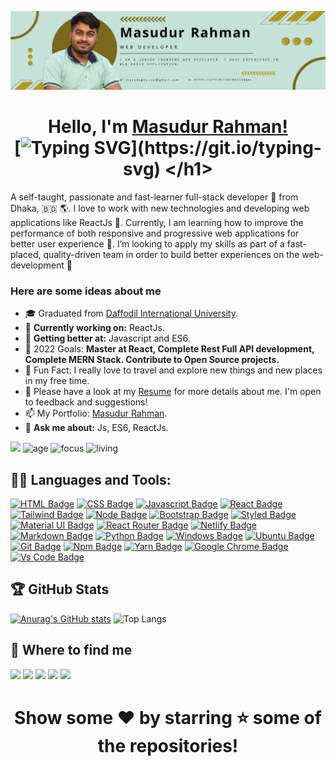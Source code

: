 <!--
**Masud8851/Masud8851** is a ✨ _special_ ✨ repository because its `README.md` (this file) appears on your GitHub profile.

Here are some ideas to get you started:
- 🔭 I’m currently working on ...
- 🌱 I’m currently learning ...
- 👯 I’m looking to collaborate on ...
- 🤔 I’m looking for help with ...
- 💬 Ask me about ...
- 📫 How to reach me: ...
- 😄 Pronouns: ...
- ⚡ Fun fact: ...
<img src="https://github.com/TheDudeThatCode/TheDudeThatCode/blob/master/Assets/wave.gif" width="12px">

![Profile Follower Count](https://img.shields.io/github/followers/Masud8851.svg?style=for-the-badge&logo=github&label=Follower&maxAge=2592000)
-->

![Github Cover](githubcover.jpg)

### <h1 align="center"> Hello, I'm [Masudur Rahman!](https://masudur-personal-portfolio.netlify.app)  <br>  [![Typing SVG](https://readme-typing-svg.herokuapp.com?color=FFFFFF&lines=Front-end+Web+App+(React.js)+Developer;Always+Learning+new+techonologies)](https://git.io/typing-svg) </h1>


A self-taught, passionate and fast-learner full-stack developer 🎯 from Dhaka, 🇧🇩 🌎. I love to work with new technologies and developing web applications like ReactJs 🔭. Currently, I am learning how to improve the performance of both responsive and progressive web applications for better user experience 🌱. I’m looking to apply my skills as part of a fast-placed, quality-driven team in order to build better experiences on the web-development 🚀

### Here are some ideas about me
- 🎓 Graduated from [Daffodil International University](https://daffodilvarsity.edu.bd/).
- 🔭 <b>Currently working on:</b> ReactJs.
- 🌱 <b>Getting better at:</b> Javascript and ES6.
- 🎯 2022 Goals: **Master at React, Complete Rest Full API development, Complete MERN Stack. Contribute to Open Source projects.**
- 🌇 Fun Fact: I really love to travel and explore new things and new places in my free time.
- 📝 Please have a look at my [Resume](https://drive.google.com/file/d/1wkiK--OJw-cPIb4YzDkVaOSy1LiDC5oQ/view?usp=sharing) for more details about me. I'm open to feedback and suggestions!
- 📫 My Portfolio: [Masudur Rahman](https://masudur-personal-portfolio.netlify.app/).
- 💬 <b>Ask me about:</b>  Js, ES6, ReactJs.

![](https://komarev.com/ghpvc/?username=Masud8851&color=blueviolet&label=Profile+Views)
![age](https://img.shields.io/badge/age-24-blueviolet)
![focus](https://img.shields.io/badge/focus-FullStack-critical)
![living](https://img.shields.io/badge/living-Dhaka-3c9)
<br />

## 👨‍💻 Languages and Tools:

[![HTML Badge](https://img.shields.io/badge/HTML5-E34F26?style=for-the-badge&logo=html5&logoColor=white)](https://github.com/Masud8851)
[![CSS Badge](https://img.shields.io/badge/CSS3-1572B6?style=for-the-badge&logo=css3&logoColor=white)](https://github.com/Masud8851)
[![Javascript Badge](https://img.shields.io/badge/JavaScript-F7DF1E?style=for-the-badge&logo=javascript&logoColor=black)](https://github.com/Masud8851)
[![React Badge](https://img.shields.io/badge/React-20232A?style=for-the-badge&logo=react&logoColor=61DAFB)](https://github.com/Masud8851)
[![Tailwind Badge](https://img.shields.io/badge/Tailwind_CSS-38B2AC?style=for-the-badge&logo=tailwind-css&logoColor=white)](https://github.com/Masud8851)
[![Node Badge](https://img.shields.io/badge/Node.js-43853D?style=for-the-badge&logo=node.js&logoColor=white)](https://github.com/Masud8851)
[![Bootstrap Badge](https://img.shields.io/badge/Bootstrap-563D7C?style=for-the-badge&logo=bootstrap&logoColor=white)](https://github.com/Masud8851)
[![Styled Badge](https://img.shields.io/badge/styled--components-DB7093?style=for-the-badge&logo=styled-components&logoColor=white)](https://github.com/Masud8851)
[![Material UI Badge](https://img.shields.io/badge/Material--UI-0081CB?style=for-the-badge&logo=material-ui&logoColor=white)](https://github.com/Masud8851)
[![React Router Badge](https://img.shields.io/badge/React_Router-CA4245?style=for-the-badge&logo=react-router&logoColor=white)](https://github.com/Masud8851)
[![Netlify Badge](https://img.shields.io/badge/Netlify-00C7B7?style=for-the-badge&logo=netlify&logoColor=white)](https://github.com/Masud8851)
[![Markdown Badge](https://img.shields.io/badge/Markdown-000000?style=for-the-badge&logo=markdown&logoColor=white)](https://github.com/Masud8851)
[![Python Badge](https://img.shields.io/badge/Python-14354C?style=for-the-badge&logo=python&logoColor=white)](https://github.com/Masud8851)
[![Windows Badge](https://img.shields.io/badge/Windows-0078D6?style=for-the-badge&logo=windows&logoColor=white)](https://github.com/Masud8851)
[![Ubuntu Badge](https://img.shields.io/badge/Ubuntu-E95420?style=for-the-badge&logo=ubuntu&logoColor=white)](https://github.com/Masud8851)
[![Git Badge](https://img.shields.io/badge/git-f34f29?style=for-the-badge&logo=git&logoColor=white)](https://github.com/Masud8851)
[![Npm Badge](https://img.shields.io/badge/npm-d7141a?style=for-the-badge&logo=npm&logoColor=white)](https://github.com/Masud8851)
[![Yarn Badge](https://img.shields.io/badge/yarn-0078D6?style=for-the-badge&logo=yarn&logoColor=white)](https://github.com/Masud8851)
[![Google Chrome Badge](https://img.shields.io/badge/google_chrome-556532?style=for-the-badge&logo=googlechrome&logoColor=white)](https://github.com/Masud8851)
[![Vs Code Badge](https://img.shields.io/badge/Visual_Studio_Code-0078D6?style=for-the-badge&logo=visualstudiocode&logoColor=white)](https://github.com/Masud8851)
</div>


## 🏆 GitHub Stats
[![Anurag's GitHub stats](https://github-readme-stats.vercel.app/api?username=Masud8851&show_icons=true&theme=dark)](https://github.com/Masud8851/github-readme-stats)
![Top Langs](https://github-readme-stats.vercel.app/api/top-langs/?username=Masud8851&hide=TeX&layout=compact&show_icons=true&theme=dark)


## 🚀 Where to find me
  
[<img src="https://img.shields.io/badge/Portfolio-%23000000.svg?&style=for-the-badge&logo=react&logoColor=61DAFB">](https://masudur-personal-portfolio.netlify.app/)
[<img src="https://img.shields.io/badge/Gmail-D14836?style=for-the-badge&logo=gmail&logoColor=white">](https://mail.google.com/mail/?view=cm&fs=1&to=masud1971.cse@gmail.com)
[<img src="https://img.shields.io/badge/linkedin-%230077B5.svg?&style=for-the-badge&logo=linkedin&logoColor=white">](https://www.linkedin.com/in/masudur-rahman15/)
[<img src="https://img.shields.io/badge/facebook-%231877F2.svg?&style=for-the-badge&logo=facebook&logoColor=white">](https://www.facebook.com/masud201342)
[<img src="https://img.shields.io/badge/instagram-%23E4405F.svg?&style=for-the-badge&logo=instagram&logoColor=white">](https://www.instagram.com/masudur.mim/)



### <h1 align="center"> Show some ❤️ by starring ⭐ some of the repositories! </h1>

